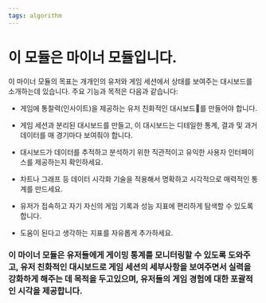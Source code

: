 ```yaml
---
tags: algorithm
---
```

# 이 모듈은 마이너 모듈입니다.

이 마이너 모듈의 목표는 개개인의 유저와 게임 세션에서 상태를 보여주는 대시보드를 소개하는데 있습니다. 주요 기능과 목적은 다음과 같습니다:

- 게임에 통찰력(인사이트)을 제공하는 유저 친화적인 대시보드를 만들어야 합니다.

- 게임 세션과 분리된 대시보드를 만들고, 이 대시보드는 디테일한 통계, 결과 및 과거 데이터를 매 경기마다 보여줘야 합니다.

- 대시보드가 데이터를 추적하고 분석하기 위한 직관적이고 유익한 사용자 인터페이스를 제공하는지 확인하세요.

- 차트나 그래프 등 데이터 시각화 기술을 적용해서  명확하고 시각적으로 매력적인 통계를 만드세요.

- 유저가 접속하고 자기 자신의 게임 기록과 성능 지표에 편리하게 탐색할 수 있도록 합니다.

- 도움이 된다고 생각하는 지표를 자유롭게 추가하세요.

### 이 마이너 모듈은 유저들에게 게이밍 통계를 모니터링할 수 있도록 도와주고, 유저 친화적인 대시보드로 게임 세션의 세부사항을 보여주면서 실력을 강화하게 해주는 데 목적을 두고있으며, 유저들의 게임 경험에 대한 포괄적인 시각을 제공합니다.